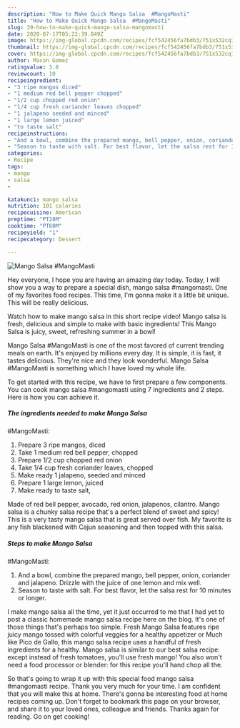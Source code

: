 ```yaml
---
description: "How to Make Quick Mango Salsa  #MangoMasti"
title: "How to Make Quick Mango Salsa  #MangoMasti"
slug: 39-how-to-make-quick-mango-salsa-mangomasti
date: 2020-07-17T05:22:39.849Z
image: https://img-global.cpcdn.com/recipes/fcf542456fa7bdb3/751x532cq70/mango-salsa-mangomasti-recipe-main-photo.jpg
thumbnail: https://img-global.cpcdn.com/recipes/fcf542456fa7bdb3/751x532cq70/mango-salsa-mangomasti-recipe-main-photo.jpg
cover: https://img-global.cpcdn.com/recipes/fcf542456fa7bdb3/751x532cq70/mango-salsa-mangomasti-recipe-main-photo.jpg
author: Mason Gomez
ratingvalue: 3.8
reviewcount: 10
recipeingredient:
- "3 ripe mangos diced"
- "1 medium red bell pepper chopped"
- "1/2 cup chopped red onion"
- "1/4 cup fresh coriander leaves chopped"
- "1 jalapeno seeded and minced"
- "1 large lemon juiced"
- "to taste salt"
recipeinstructions:
- "And a bowl, combine the prepared mango, bell pepper, onion, coriander and jalapeno. Drizzle with the juice of one lemon and mix well."
- "Season to taste with salt. For best flavor, let the salsa rest for 10 minutes or longer."
categories:
- Recipe
tags:
- mango
- salsa
- 

katakunci: mango salsa  
nutrition: 101 calories
recipecuisine: American
preptime: "PT28M"
cooktime: "PT60M"
recipeyield: "1"
recipecategory: Dessert

---
```



![Mango Salsa 
#MangoMasti](https://img-global.cpcdn.com/recipes/fcf542456fa7bdb3/751x532cq70/mango-salsa-mangomasti-recipe-main-photo.jpg)

Hey everyone, I hope you are having an amazing day today. Today, I will show you a way to prepare a special dish, mango salsa 
#mangomasti. One of my favorites food recipes. This time, I'm gonna make it a little bit unique. This will be really delicious.

Watch how to make mango salsa in this short recipe video! Mango salsa is fresh, delicious and simple to make with basic ingredients! This Mango Salsa is juicy, sweet, refreshing summer in a bowl!

Mango Salsa 
#MangoMasti is one of the most favored of current trending meals on earth. It's enjoyed by millions every day. It is simple, it is fast, it tastes delicious. They're nice and they look wonderful. Mango Salsa 
#MangoMasti is something which I have loved my whole life.


To get started with this recipe, we have to first prepare a few components. You can cook mango salsa 
#mangomasti using 7 ingredients and 2 steps. Here is how you can achieve it.

<!--inarticleads1-->

##### The ingredients needed to make Mango Salsa 
#MangoMasti:

1. Prepare 3 ripe mangos, diced
1. Take 1 medium red bell pepper, chopped
1. Prepare 1/2 cup chopped red onion
1. Take 1/4 cup fresh coriander leaves, chopped
1. Make ready 1 jalapeno, seeded and minced
1. Prepare 1 large lemon, juiced
1. Make ready to taste salt,


Made of red bell pepper, avocado, red onion, jalapenos, cilantro. Mango salsa is a chunky salsa recipe that&#39;s a perfect blend of sweet and spicy! This is a very tasty mango salsa that is great served over fish. My favorite is any fish blackened with Cajun seasoning and then topped with this salsa. 

<!--inarticleads2-->

##### Steps to make Mango Salsa 
#MangoMasti:

1. And a bowl, combine the prepared mango, bell pepper, onion, coriander and jalapeno. Drizzle with the juice of one lemon and mix well.
1. Season to taste with salt. For best flavor, let the salsa rest for 10 minutes or longer.


I make mango salsa all the time, yet it just occurred to me that I had yet to post a classic homemade mango salsa recipe here on the blog. It&#39;s one of those things that&#39;s perhaps too simple. Fresh Mango Salsa features ripe juicy mango tossed with colorful veggies for a healthy appetizer or Much like Pico de Gallo, this mango salsa recipe uses a handful of fresh ingredients for a healthy. Mango salsa is similar to our best salsa recipe: except instead of fresh tomatoes, you&#39;ll use fresh mango! You also won&#39;t need a food processor or blender: for this recipe you&#39;ll hand chop all the. 

So that's going to wrap it up with this special food mango salsa 
#mangomasti recipe. Thank you very much for your time. I am confident that you will make this at home. There's gonna be interesting food at home recipes coming up. Don't forget to bookmark this page on your browser, and share it to your loved ones, colleague and friends. Thanks again for reading. Go on get cooking!
